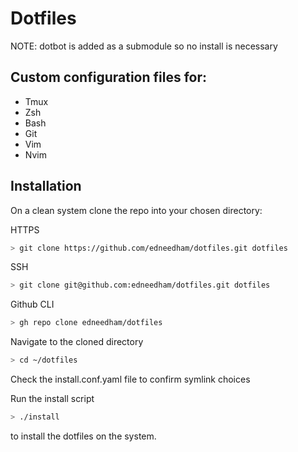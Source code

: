 # Dotfiles
NOTE: dotbot is added as a submodule so no install is necessary

## Custom configuration files for:

* Tmux
* Zsh
* Bash
* Git
* Vim
* Nvim

## Installation

On a clean system clone the repo into your chosen directory:

HTTPS
```bash
> git clone https://github.com/edneedham/dotfiles.git dotfiles
```

SSH
```bash
> git clone git@github.com:edneedham/dotfiles.git dotfiles
```

Github CLI
```bash
> gh repo clone edneedham/dotfiles
```

Navigate to the cloned directory

```bash
> cd ~/dotfiles
```

Check the install.conf.yaml file to confirm symlink choices

Run the install script

```bash
> ./install
```

to install the dotfiles on the system.

